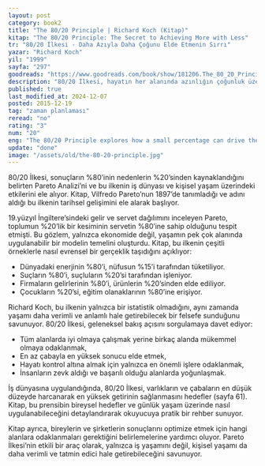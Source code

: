 ```yaml
---
layout: post
category: book2
title: "The 80/20 Principle | Richard Koch (Kitap)"
kitap: "The 80/20 Principle: The Secret to Achieving More with Less"
tr: "80/20 İlkesi - Daha Azıyla Daha Çoğunu Elde Etmenin Sırrı"
yazar: "Richard Koch"
yil: "1999"
sayfa: "297"
goodreads: "https://www.goodreads.com/book/show/181206.The_80_20_Principle"
description: "80/20 İlkesi, hayatın her alanında azınlığın çoğunluk üzerinde nasıl etkili olduğunu açıklayarak, bu prensibi iş dünyası ve kişisel başarı için nasıl kullanabileceğimizi ele alıyor."
published: true
last_modified_at: 2024-12-07
posted: 2015-12-19
tag: "zaman planlaması"
reread: "no"
rating: "3"
num: "20"
eng: "The 80/20 Principle explores how a small percentage can drive the majority of outcomes and offers insights on leveraging this rule for business and personal success."
update: "done"
image: "/assets/old/the-80-20-principle.jpg"
---
```


80/20 İlkesi, sonuçların %80’inin nedenlerin %20’sinden kaynaklandığını belirten Pareto Analizi’ni ve bu ilkenin iş dünyası ve kişisel yaşam üzerindeki etkilerini ele alıyor. Kitap, Vilfredo Pareto’nun 1897’de tanımladığı ve adını aldığı bu ilkenin tarihsel gelişimini ele alarak başlıyor.

19.yüzyıl İngiltere’sindeki gelir ve servet dağılımını inceleyen Pareto, toplumun %20’lik bir kesiminin servetin %80’ine sahip olduğunu tespit etmişti. Bu gözlem, yalnızca ekonomide değil, yaşamın pek çok alanında uygulanabilir bir modelin temelini oluşturdu. Kitap, bu ilkenin çeşitli örneklerle nasıl evrensel bir gerçeklik taşıdığını açıklıyor:

- Dünyadaki enerjinin %80’i, nüfusun %15’i tarafından tüketiliyor.
- Suçların %80’i, suçluların %20’si tarafından işleniyor.
- Firmaların gelirlerinin %80’i, ürünlerin %20’sinden elde ediliyor.
- Çocukların %20’si, eğitim olanaklarının %80’ine erişiyor.

Richard Koch, bu ilkenin yalnızca bir istatistik olmadığını, aynı zamanda yaşamı daha verimli ve anlamlı hale getirebilecek bir felsefe sunduğunu savunuyor. 80/20 İlkesi, geleneksel bakış açısını sorgulamaya davet ediyor:

- Tüm alanlarda iyi olmaya çalışmak yerine birkaç alanda mükemmel olmaya odaklanmak,
- En az çabayla en yüksek sonucu elde etmek,
- Hayatı kontrol altına almak için yalnızca en önemli işlere odaklanmak,
- İnsanların zevk aldığı ve başarılı olduğu alanlarda yoğunlaşmak.

İş dünyasına uygulandığında, 80/20 İlkesi, varlıkların ve çabaların en düşük düzeyde harcanarak en yüksek getirinin sağlanmasını hedefler (sayfa 61). Kitap, bu prensibin bireysel hedefler ve günlük yaşam üzerinde nasıl uygulanabileceğini detaylandırarak okuyucuya pratik bir rehber sunuyor.

Kitap ayrıca, bireylerin ve şirketlerin sonuçlarını optimize etmek için hangi alanlara odaklanmaları gerektiğini belirlemelerine yardımcı oluyor. Pareto İlkesi’nin etkili bir araç olarak, yalnızca iş yaşamını değil, kişisel yaşamı da daha verimli ve tatmin edici hale getirebileceğini savunuyor.
